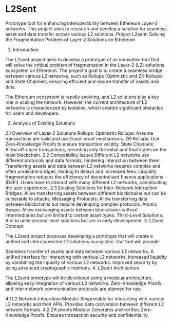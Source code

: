 # L2Sent
Prototype tool for enhancing interoperability between Ethereum Layer-2 networks. This project aims to research and develop a solution for seamless asset and data transfer across various L2 solutions.
Project L2sent: Solving the Fragmentation Problem of Layer-2 Solutions on Ethereum

1. Introduction

The L2sent project aims to develop a prototype of an innovative tool that will solve the critical problem of fragmentation in the Layer-2 (L2) solutions ecosystem on Ethereum. The project's goal is to create a seamless bridge between various L2 networks, such as Rollups (Optimistic and ZK-Rollups) and State Channels, ensuring efficient and secure transfer of assets and data.

The Ethereum ecosystem is rapidly evolving, and L2 solutions play a key role in scaling the network. However, the current architecture of L2 networks is characterized by isolation, which creates significant obstacles for users and developers.

2. Analysis of Existing Solutions

2.1 Overview of Layer-2 Solutions
Rollups:
Optimistic Rollups: Assume transactions are valid and use fraud-proof mechanisms.
ZK-Rollups: Use Zero-Knowledge Proofs to ensure transaction validity.
State Channels: Allow off-chain transactions, recording only the initial and final states on the main blockchain.
2.2 Compatibility Issues
Different L2 networks use different protocols and data formats, hindering interaction between them.
Transferring assets and data between L2 networks requires complex and often unreliable bridges, leading to delays and increased fees.
Liquidity fragmentation reduces the efficiency of decentralized finance applications (DeFi).
Users have to interact with many different L2 networks, complicating the user experience.
2.3 Existing Solutions for Inter-Network Interaction
Bridges: Allow transferring assets between different blockchains but can be vulnerable to attacks.
Messaging Protocols: Allow transferring data between blockchains but require developing complex protocols.
Atomic Swaps: Allow exchanging assets between blockchains without intermediaries but are limited to certain asset types.
Third-Level Solutions: Aim to unite second-level solutions but are in early development.
3. L2sent Concept

The L2sent project proposes developing a prototype that will create a unified and interconnected L2 solutions ecosystem. Our tool will provide:

Seamless transfer of assets and data between various L2 networks.
A unified interface for interacting with various L2 networks.
Increased liquidity by combining the liquidity of various L2 networks.
Improved security by using advanced cryptographic methods.
4. L2sent Architecture

The L2sent prototype will be developed using a modular architecture, allowing easy integration of various L2 networks. Zero-Knowledge Proofs and inter-network communication protocols are planned for use.

4.1 L2 Network Integration Module:
Responsible for interacting with various L2 networks and their APIs.
Provides data conversion between different L2 network formats.
4.2 ZK-proofs Module:
Generates and verifies Zero-Knowledge Proofs.
Ensures transaction security and confidentiality.
